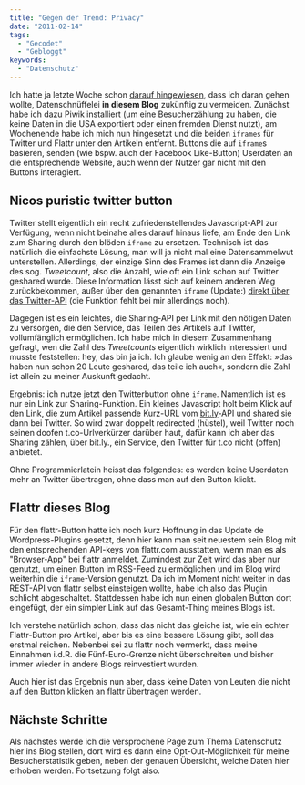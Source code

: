 ```yaml
---
title: "Gegen der Trend: Privacy"
date: "2011-02-14"
tags:
  - "Gecodet"
  - "Gebloggt"
keywords:
  - "Datenschutz"
---
```


Ich hatte ja letzte Woche schon [darauf hingewiesen](/codecandies.de/2011/02/09/saubere-besucheranalyse-mit-piwik/), dass ich daran gehen wollte, Datenschnüffelei **in diesem Blog** zukünftig zu vermeiden. Zunächst habe ich dazu Piwik installiert (um eine Besucherzählung zu haben, die keine Daten in die USA exportiert oder einen fremden Dienst nutzt), am Wochenende habe ich mich nun hingesetzt und die beiden `iframes` für Twitter und Flattr unter den Artikeln entfernt. Buttons die auf `iframe`s basieren, senden (wie bspw. auch der Facebook Like-Button) Userdaten an die entsprechende Website, auch wenn der Nutzer gar nicht mit den Buttons interagiert.

## Nicos puristic twitter button

Twitter stellt eigentlich ein recht zufriedenstellendes Javascript-API zur Verfügung, wenn nicht beinahe alles darauf hinaus liefe, am Ende den Link zum Sharing durch den blöden `iframe` zu ersetzen. Technisch ist das natürlich die einfachste Lösung, man will ja nicht mal eine Datensammelwut unterstellen. Allerdings, der einzige Sinn des Frames ist dann die Anzeige des sog. _Tweetcount_, also die Anzahl, wie oft ein Link schon auf Twitter geshared wurde. Diese Information lässt sich auf keinem anderen Weg zurückbekommen, außer über den genannten `iframe` (Update:) [direkt über das Twitter-API](/codecandies.de/2011/02/14/gegen-der-trend-privacy/#comment-9057) (die Funktion fehlt bei mir allerdings noch).

Dagegen ist es ein leichtes, die Sharing-API per Link mit den nötigen Daten zu versorgen, die den Service, das Teilen des Artikels auf Twitter, vollumfänglich ermöglichen. Ich habe mich in diesem Zusammenhang gefragt, wen die Zahl des _Tweetcounts_ eigentlich wirklich interessiert und musste feststellen: hey, das bin ja ich. Ich glaube wenig an den Effekt: »das haben nun schon 20 Leute geshared, das teile ich auch«, sondern die Zahl ist allein zu meiner Auskunft gedacht.

Ergebnis: ich nutze jetzt den Twitterbutton ohne `iframe`. Namentlich ist es nur ein Link zur Sharing-Funktion. Ein kleines Javascript holt beim Klick auf den Link, die zum Artikel passende Kurz-URL vom [bit.ly](http://bit.ly)\-API und shared sie dann bei Twitter. So wird zwar doppelt redirected (hüstel), weil Twitter noch seinen doofen t.co-Urlverkürzer darüber haut, dafür kann ich aber das Sharing zählen, über bit.ly., ein Service, den Twitter für t.co nicht (offen) anbietet.

Ohne Programmierlatein heisst das folgendes: es werden keine Userdaten mehr an Twitter übertragen, ohne dass man auf den Button klickt.

## Flattr dieses Blog

Für den flattr-Button hatte ich noch kurz Hoffnung in das Update de Wordpress-Plugins gesetzt, denn hier kann man seit neuestem sein Blog mit den entsprechenden API-keys von flattr.com ausstatten, wenn man es als "Browser-App" bei flattr anmeldet. Zumindest zur Zeit wird das aber nur genutzt, um einen Button im RSS-Feed zu ermöglichen und im Blog wird weiterhin die `iframe`\-Version genutzt. Da ich im Moment nicht weiter in das REST-API von flattr selbst einsteigen wollte, habe ich also das Plugin schlicht abgeschaltet. Stattdessen habe ich nun einen globalen Button dort eingefügt, der ein simpler Link auf das Gesamt-Thing meines Blogs ist.

Ich verstehe natürlich schon, dass das nicht das gleiche ist, wie ein echter Flattr-Button pro Artikel, aber bis es eine bessere Lösung gibt, soll das erstmal reichen. Nebenbei sei zu flattr noch vermerkt, dass meine Einnahmen i.d.R. die Fünf-Euro-Grenze nicht überschreiten und bisher immer wieder in andere Blogs reinvestiert wurden.

Auch hier ist das Ergebnis nun aber, dass keine Daten von Leuten die nicht auf den Button klicken an flattr übertragen werden.

## Nächste Schritte

Als nächstes werde ich die versprochene Page zum Thema Datenschutz hier ins Blog stellen, dort wird es dann eine Opt-Out-Möglichkeit für meine Besucherstatistik geben, neben der genauen Übersicht, welche Daten hier erhoben werden. Fortsetzung folgt also.
